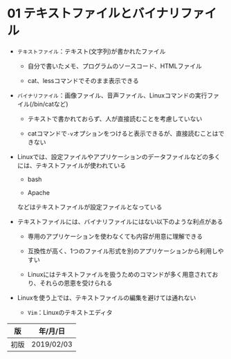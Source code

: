 01 テキストファイルとバイナリファイル
===============================

* `テキストファイル`：テキスト(文字列)が書かれたファイル

  * 自分で書いたメモ、プログラムのソースコード、HTMLファイル

  * cat、lessコマンドでそのまま表示できる

* `バイナリファイル`：画像ファイル、音声ファイル、Linuxコマンドの実行ファイル(/bin/catなど)

  * テキストで書かれておらず、人が直接読むことを考慮していない

  * catコマンドで`-v`オプションをつけると表示できるが、直接読むことはできない

* Linuxでは、設定ファイルやアプリケーションのデータファイルなどの多くには、テキストファイルが使われている

  * bash

  * Apache

  などはテキストファイルが設定ファイルとなっている

* テキストファイルには、バイナリファイルにはない以下のような利点がある

  * 専用のアプリケーションを使わなくても内容が用意に理解できる

  * 互換性が高く、1つのファイル形式を別のアプリケーションから利用しやすい

  * Linuxにはテキストファイルを扱うためのコマンドが多く用意されており、それらの恩恵を受けられる

* Linuxを使う上では、テキストファイルの編集を避けては通れない

  * `Vim`：Linuxのテキストエディタ



| 版 |  年/月/日 |
|----|----------|
|初版|2019/02/03|
